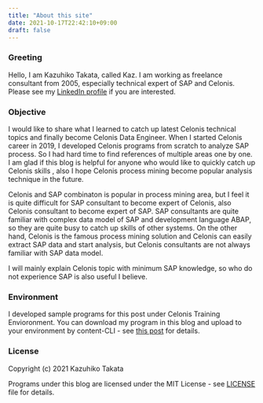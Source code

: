 ```yaml
---
title: "About this site"
date: 2021-10-17T22:42:10+09:00
draft: false
---
```


### Greeting
Hello, I am Kazuhiko Takata, called Kaz. I am working as freelance consultant from 2005, especially technical expert of SAP and Celonis. Please see my [LinkedIn profile](https://linkedin.com/in/kazuhiko-takatabs) if you are interested.

### Objective
I would like to share what I learned to catch up latest Celonis technical topics and finally become Celonis Data Engineer. When I started Celonis career in 2019, I developed Celonis programs from scratch to analyze SAP process. So I had hard time to find references of multiple areas one by one. I am glad if this blog is helpful for anyone who would like to quickly catch up Celonis skills , also I hope Celonis process mining become popular analysis technique in the future.

Celonis and SAP combinaton is popular in process mining area, but I feel it is quite difficult for SAP consultant to become expert of Celonis, also Celonis consultant to become expert of SAP. SAP consultants are quite familiar with complex data model of SAP and development language ABAP, so they are quite busy to catch up skills of other systems. On the other hand, Celonis is the famous process mining solution and Celonis can easily extract SAP data and start analysis, but Celonis consultants are not always familiar with SAP data model.

I will mainly explain Celonis topic with minimum SAP knowledge, so who do not experience SAP is also useful I believe.

### Environment
I developed sample programs for this post under Celonis Training Envioronment. You can download my program in this blog and upload to your environment by content-CLI - see [this post](../../posts/2021-08-14-share-my-analysis-by-content-cli) for details.

### License
Copyright (c) 2021 Kazuhiko Takata

Programs under this blog are licensed under the MIT License - see [LICENSE](https://github.com/kaztakata/celonis-hacks/blob/main/LICENSE) file for details.

